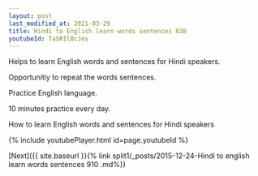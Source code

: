 ```yaml
---
layout: post
last_modified_at: 2021-03-29
title: Hindi to English learn words sentences 838 
youtubeId: TaSRIlBcJes
---
```

 
 
Helps to learn English words and sentences for Hindi speakers.

Opportunitiy to repeat the words sentences. 

Practice English language. 
 
10 minutes practice every day. 
 
How to learn English words and sentences for Hindi speakers 
 
{% include youtubePlayer.html id=page.youtubeId %}
 
 
[Next]({{ site.baseurl }}{% link  split1/_posts/2015-12-24-Hindi to english learn words sentences 910 .md%})
 
